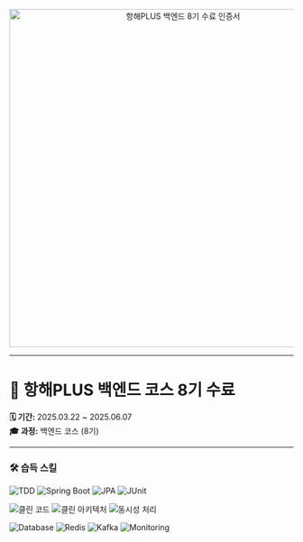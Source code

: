 <!-- 1. 클릭 가능한 수료 인증서 카드 -->
<p align="center">
  <a href="https://hhpluscertificateofcompletion.oopy.io/" target="_blank">
    <img width="600" src="https://static.spartacodingclub.kr/hanghae99/plus/completion/badge_purple.svg" alt="항해PLUS 백엔드 8기 수료 인증서"/>
  </a>
</p>

---

# 📜 항해PLUS 백엔드 코스 8기 수료

**🗓️ 기간:** 2025.03.22 ~ 2025.06.07  
**🎓 과정:** 백엔드 코스 (8기)

---

### 🛠️ 습득 스킬

<p align="left">
  <img alt="TDD"
       src="https://img.shields.io/badge/TDD-1E3A8A?style=plastic" />
  <img alt="Spring Boot"
       src="https://img.shields.io/badge/SpringBoot-2E7D32?style=plastic&logo=Spring" />
  <img alt="JPA"
       src="https://img.shields.io/badge/JPA-2E7D32?style=plastic" />
  <img alt="JUnit"
       src="https://img.shields.io/badge/JUnit-2E7D32?style=plastic&logo=JUnit5" />
</p>
<p align="left">
  <img alt="클린 코드"
       src="https://img.shields.io/badge/클린_코드-1E3A8A?style=plastic" />
  <img alt="클린 아키텍처"
       src="https://img.shields.io/badge/클린_아키텍처-1E3A8A?style=plastic" />
  <img alt="동시성 처리"
       src="https://img.shields.io/badge/동시성_처리-7E57C2?style=plastic" />
</p>
<p align="left">
  <img alt="Database"
       src="https://img.shields.io/badge/Database-7E57C2?style=plastic&logo=MySQL" />
  <img alt="Redis"
       src="https://img.shields.io/badge/Redis-7E57C2?style=plastic&logo=Redis" />
  <img alt="Kafka"
       src="https://img.shields.io/badge/Kafka-7E57C2?style=plastic&logo=ApacheKafka" />
  <img alt="Monitoring"
       src="https://img.shields.io/badge/Monitoring-7E57C2?style=plastic&logo=Grafana" />
</p>
